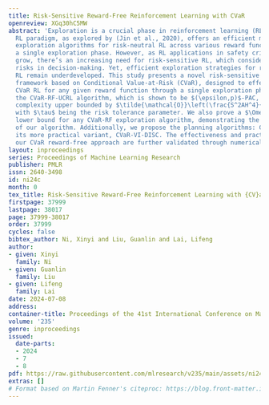 ```yaml
---
title: Risk-Sensitive Reward-Free Reinforcement Learning with CVaR
openreview: XGq30hC5MW
abstract: 'Exploration is a crucial phase in reinforcement learning (RL). The reward-free
  RL paradigm, as explored by (Jin et al., 2020), offers an efficient method to design
  exploration algorithms for risk-neutral RL across various reward functions with
  a single exploration phase. However, as RL applications in safety critical settings
  grow, there’s an increasing need for risk-sensitive RL, which considers potential
  risks in decision-making. Yet, efficient exploration strategies for risk-sensitive
  RL remain underdeveloped. This study presents a novel risk-sensitive reward-free
  framework based on Conditional Value-at-Risk (CVaR), designed to effectively address
  CVaR RL for any given reward function through a single exploration phase. We introduce
  the CVaR-RF-UCRL algorithm, which is shown to be $(\epsilon,p)$-PAC, with a sample
  complexity upper bounded by $\tilde{\mathcal{O}}\left(\frac{S^2AH^4}{\epsilon^2\tau^2}\right)$
  with $\tau$ being the risk tolerance parameter. We also prove a $\Omega\left(\frac{S^2AH^2}{\epsilon^2\tau}\right)$
  lower bound for any CVaR-RF exploration algorithm, demonstrating the near-optimality
  of our algorithm. Additionally, we propose the planning algorithms: CVaR-VI and
  its more practical variant, CVaR-VI-DISC. The effectiveness and practicality of
  our CVaR reward-free approach are further validated through numerical experiments.'
layout: inproceedings
series: Proceedings of Machine Learning Research
publisher: PMLR
issn: 2640-3498
id: ni24c
month: 0
tex_title: Risk-Sensitive Reward-Free Reinforcement Learning with {CV}a{R}
firstpage: 37999
lastpage: 38017
page: 37999-38017
order: 37999
cycles: false
bibtex_author: Ni, Xinyi and Liu, Guanlin and Lai, Lifeng
author:
- given: Xinyi
  family: Ni
- given: Guanlin
  family: Liu
- given: Lifeng
  family: Lai
date: 2024-07-08
address:
container-title: Proceedings of the 41st International Conference on Machine Learning
volume: '235'
genre: inproceedings
issued:
  date-parts:
  - 2024
  - 7
  - 8
pdf: https://raw.githubusercontent.com/mlresearch/v235/main/assets/ni24c/ni24c.pdf
extras: []
# Format based on Martin Fenner's citeproc: https://blog.front-matter.io/posts/citeproc-yaml-for-bibliographies/
---
```

